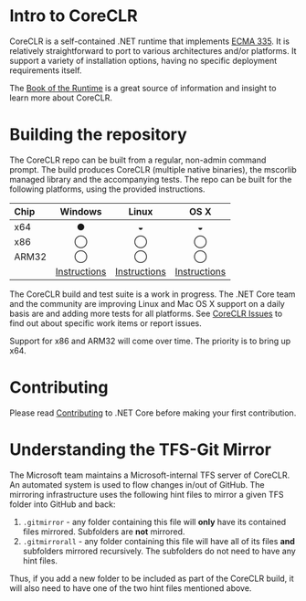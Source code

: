 Intro to CoreCLR
================

CoreCLR is a self-contained .NET runtime that implements [ECMA 335](https://github.com/dotnet/coreclr/blob/master/Documentation/dotnet-standards.md). It is relatively straightforward to port to various architectures and/or platforms. It support a variety of installation options, having no specific deployment requirements itself.

The [Book of the Runtime](https://github.com/dotnet/coreclr/blob/master/Documentation/README.md#book-of-the-runtime) is a great source of information and insight to learn more about CoreCLR. 

Building the repository
=======================

The CoreCLR repo can be built from a regular, non-admin command prompt. The build produces CoreCLR (multiple native binaries), the mscorlib managed library and the accompanying tests. The repo can be built for the following platforms, using the provided instructions.

| Chip  | Windows | Linux | OS X |
| :---- | :-----: | :---: | :--: |
| x64   | &#x25CF;| &#x25D2;| &#x25D2; |		  
| x86   | &#x25EF;| &#x25EF;| &#x25EF;|
| ARM32 | &#x25EF; | &#x25EF;| &#x25EF; |
|       | [Instructions][Windows-instructions] | [Instructions][Linux-instructions] | [Instructions][OSX-instructions] |  

[Windows-instructions]: https://github.com/dotnet/coreclr/wiki/Windows-Instructions
[Linux-instructions]: https://github.com/dotnet/coreclr/wiki/Linux-Instructions
[OSX-instructions]: https://github.com/dotnet/coreclr/wiki/OS-X-instructions

The CoreCLR build and test suite is a work in progress. The .NET Core team and the community are improving Linux and Mac OS X support on a daily basis are and adding more tests for all platforms. See [CoreCLR Issues](https://github.com/dotnet/coreclr/issues) to find out about specific work items or report issues.

Support for x86 and ARM32 will come over time. The priority is to bring up x64. 

Contributing
============

Please read [Contributing](https://github.com/dotnet/coreclr/wiki/Contributing) to .NET Core before making your first contribution.

Understanding the TFS-Git Mirror
================================

The Microsoft team maintains a Microsoft-internal TFS server of CoreCLR. An automated system is used to flow changes in/out of GitHub. The mirroring infrastructure uses the following hint files to mirror a given TFS folder into GitHub and back:

1. `.gitmirror` - any folder containing this file will **only** have its contained files mirrored. Subfolders are **not** mirrored.
2. `.gitmirrorall` - any folder containing this file will have all of its files **and** subfolders mirrored recursively. The subfolders do not need to have any hint files.

Thus, if you add a new folder to be included as part of the CoreCLR build, it will also need to have one of the two hint files mentioned above.